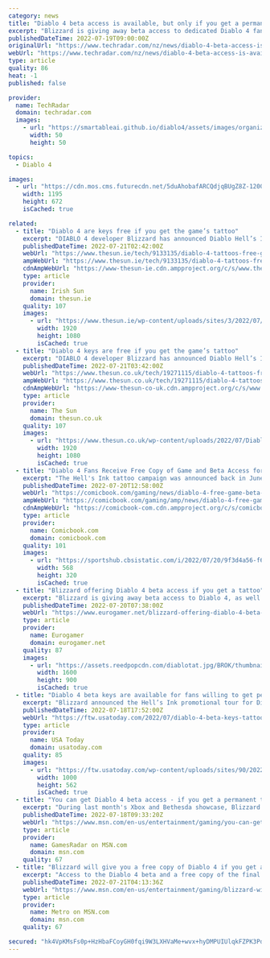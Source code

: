 ```yaml
---
category: news
title: "Diablo 4 beta access is available, but only if you get a permanent tattoo"
excerpt: "Blizzard is giving away beta access to dedicated Diablo 4 fans who get permanent tattoos. In the lead-up to Diablo 4’s release next year, the publisher is offering free Diablo-inspired tattoos as part ..."
publishedDateTime: 2022-07-19T09:00:00Z
originalUrl: "https://www.techradar.com/nz/news/diablo-4-beta-access-is-available-but-only-if-you-get-a-permanent-tattoo"
webUrl: "https://www.techradar.com/nz/news/diablo-4-beta-access-is-available-but-only-if-you-get-a-permanent-tattoo"
type: article
quality: 86
heat: -1
published: false

provider:
  name: TechRadar
  domain: techradar.com
  images:
    - url: "https://smartableai.github.io/diablo4/assets/images/organizations/techradar.com-50x50.jpg"
      width: 50
      height: 50

topics:
  - Diablo 4

images:
  - url: "https://cdn.mos.cms.futurecdn.net/5duAhobafARCQdjqBUgZ8Z-1200-80.jpg"
    width: 1195
    height: 672
    isCached: true

related:
  - title: "Diablo 4 are keys free if you get the game’s tattoo"
    excerpt: "DIABLO 4 developer Blizzard has announced Diablo Hell’s Ink, pop-up shops which offer Diablo 4 keys to those who get a tattoo based on the game. The tour will take place across the globe beginning ..."
    publishedDateTime: 2022-07-21T02:42:00Z
    webUrl: "https://www.thesun.ie/tech/9133135/diablo-4-tattoos-free-game/"
    ampWebUrl: "https://www.thesun.ie/tech/9133135/diablo-4-tattoos-free-game/amp/"
    cdnAmpWebUrl: "https://www-thesun-ie.cdn.ampproject.org/c/s/www.thesun.ie/tech/9133135/diablo-4-tattoos-free-game/amp/"
    type: article
    provider:
      name: Irish Sun
      domain: thesun.ie
    quality: 107
    images:
      - url: "https://www.thesun.ie/wp-content/uploads/sites/3/2022/07/Diablo-tattoo-Beta-code-1.png?strip=all&quality=100&w=1920&h=1080&crop=1"
        width: 1920
        height: 1080
        isCached: true
  - title: "Diablo 4 keys are free if you get the game’s tattoo"
    excerpt: "DIABLO 4 developer Blizzard has announced Diablo Hell’s Ink, pop-up shops which offer Diablo 4 keys to those who get a tattoo based on the game. The tour will take place across the globe beginning ..."
    publishedDateTime: 2022-07-21T03:42:00Z
    webUrl: "https://www.thesun.co.uk/tech/19271115/diablo-4-tattoos-free-game/"
    ampWebUrl: "https://www.thesun.co.uk/tech/19271115/diablo-4-tattoos-free-game/amp/"
    cdnAmpWebUrl: "https://www-thesun-co-uk.cdn.ampproject.org/c/s/www.thesun.co.uk/tech/19271115/diablo-4-tattoos-free-game/amp/"
    type: article
    provider:
      name: The Sun
      domain: thesun.co.uk
    quality: 107
    images:
      - url: "https://www.thesun.co.uk/wp-content/uploads/2022/07/Diablo-tattoo-Beta-code-1.png?strip=all&quality=100&w=1920&h=1080&crop=1"
        width: 1920
        height: 1080
        isCached: true
  - title: "Diablo 4 Fans Receive Free Copy of Game and Beta Access for Getting Diablo Tattoos"
    excerpt: "The Hell's Ink tattoo campaign was announced back in June with Blizzard laying out the stops planned for July and August where Diablo fans could visit to get unique Diablo-themed tattoos. Planned ..."
    publishedDateTime: 2022-07-20T12:58:00Z
    webUrl: "https://comicbook.com/gaming/news/diablo-4-free-game-beta-access-tattoos/"
    ampWebUrl: "https://comicbook.com/gaming/amp/news/diablo-4-free-game-beta-access-tattoos/"
    cdnAmpWebUrl: "https://comicbook-com.cdn.ampproject.org/c/s/comicbook.com/gaming/amp/news/diablo-4-free-game-beta-access-tattoos/"
    type: article
    provider:
      name: Comicbook.com
      domain: comicbook.com
    quality: 101
    images:
      - url: "https://sportshub.cbsistatic.com/i/2022/07/20/9f3d4a56-f68e-459a-ad5f-b6f13ddf1773/fifa-23-havertz.png?width=568&height=320"
        width: 568
        height: 320
        isCached: true
  - title: "Blizzard offering Diablo 4 beta access if you get a tattoo"
    excerpt: "Blizzard is giving away beta access to Diablo 4, as well as a digital copy of the game, for free. The price? A permanent place on your skin. Talk about branding in all sense of the word. Blizzard's ..."
    publishedDateTime: 2022-07-20T07:38:00Z
    webUrl: "https://www.eurogamer.net/blizzard-offering-diablo-4-beta-access-if-you-get-a-tattoo"
    type: article
    provider:
      name: Eurogamer
      domain: eurogamer.net
    quality: 87
    images:
      - url: "https://assets.reedpopcdn.com/diablotat.jpg/BROK/thumbnail/1600x900/format/jpg/quality/80/diablotat.jpg"
        width: 1600
        height: 900
        isCached: true
  - title: "Diablo 4 beta keys are available for fans willing to get permanent tattoos"
    excerpt: "Blizzard announced the Hell’s Ink promotional tour for Diablo 4. Select tattoo shops throughout the UK, US, Australia, and Germany from July 16 until Sept. 10, 2022, are offering diehard fans the ..."
    publishedDateTime: 2022-07-18T17:52:00Z
    webUrl: "https://ftw.usatoday.com/2022/07/diablo-4-beta-keys-tattoos"
    type: article
    provider:
      name: USA Today
      domain: usatoday.com
    quality: 85
    images:
      - url: "https://ftw.usatoday.com/wp-content/uploads/sites/90/2022/02/Burning_Crusade_Classic_BlizzConline_Villans_1920x1080.jpg?w=1000"
        width: 1000
        height: 562
        isCached: true
  - title: "You can get Diablo 4 beta access - if you get a permanent tattoo"
    excerpt: "During last month's Xbox and Bethesda showcase, Blizzard confirmed that Diablo 4 will be coming to PC and consoles in 2023. But if that's too long to wait, the developer is offering die-hard Diablo ..."
    publishedDateTime: 2022-07-18T09:33:20Z
    webUrl: "https://www.msn.com/en-us/entertainment/gaming/you-can-get-diablo-4-beta-access-if-you-get-a-permanent-tattoo/ar-AAZIj63"
    type: article
    provider:
      name: GamesRadar on MSN.com
      domain: msn.com
    quality: 67
  - title: "Blizzard will give you a free copy of Diablo 4 if you get a tattoo"
    excerpt: "Access to the Diablo 4 beta and a free copy of the final game can be yours if you take part in the Diablo Hell’s Ink tour this August."
    publishedDateTime: 2022-07-21T04:13:36Z
    webUrl: "https://www.msn.com/en-us/entertainment/gaming/blizzard-will-give-you-a-free-copy-of-diablo-4-if-you-get-a-tattoo/ar-AAZOQFl"
    type: article
    provider:
      name: Metro on MSN.com
      domain: msn.com
    quality: 67

secured: "hk4VpKMsFs0p+HzHbaFCoyGH0fqi9W3LXHVaMe+wvx+hyDMPUIUlqkFZPK3PdTak8pjhflsDqmQuOJOoqWW8JdJlcwIAdvZUoQOxTlGg8J3SgfcirAV68vOap77zvzHHCToQUt/7uymrGXLQMuyKRVxgtyxdxmiIOW7c57qOZHqIw7r7clhLL6WFraxMwXJLe6QHnqYxoxVhcuOosQpZpaTL4p6tw0FDof0Opr0Qs064kMa1iG5T4xsv8rlgFU/YBSbrQtwkYm/H5tKWWyqNdvMDleDwMKOzS0sElE3omO67YPyCC2sEPgadxo+loHh8N5YbJJPbL0k4RmgfrS8l579DnP7oQILPd1pnIpObTis=;262SW+HfaJ+OuOhEDorlkg=="
---
```


